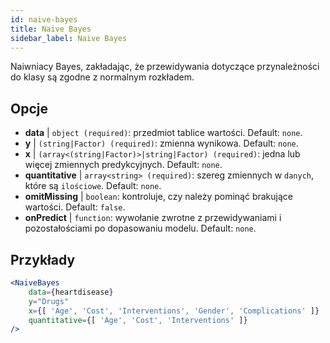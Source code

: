```yaml
---
id: naive-bayes
title: Naive Bayes
sidebar_label: Naive Bayes
---
```


Naiwniacy Bayes, zakładając, że przewidywania dotyczące przynależności do klasy są zgodne z normalnym rozkładem.

## Opcje

* __data__ | `object (required)`: przedmiot tablice wartości. Default: `none`.
* __y__ | `(string|Factor) (required)`: zmienna wynikowa. Default: `none`.
* __x__ | `(array<(string|Factor)>|string|Factor) (required)`: jedna lub więcej zmiennych predykcyjnych. Default: `none`.
* __quantitative__ | `array<string> (required)`: szereg zmiennych w `danych`, które są `ilościowe`. Default: `none`.
* __omitMissing__ | `boolean`: kontroluje, czy należy pominąć brakujące wartości. Default: `false`.
* __onPredict__ | `function`: wywołanie zwrotne z przewidywaniami i pozostałościami po dopasowaniu modelu. Default: `none`.


## Przykłady

```jsx live
<NaiveBayes 
    data={heartdisease} 
    y="Drugs"
    x={[ 'Age', 'Cost', 'Interventions', 'Gender', 'Complications' ]}
    quantitative={[ 'Age', 'Cost', 'Interventions' ]}
/>
```

